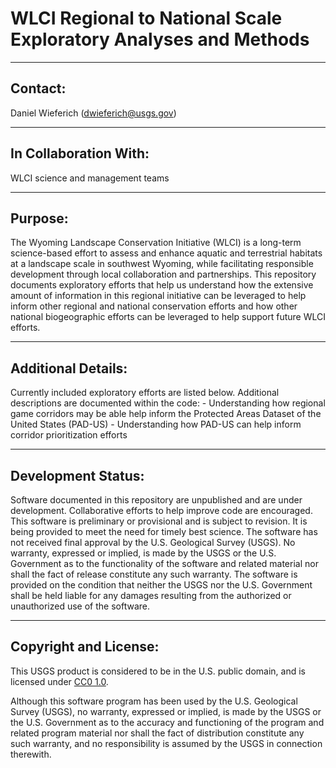 WLCI Regional to National Scale Exploratory Analyses and Methods
===============================================================================================================

-----------
Contact:
-----------
Daniel Wieferich (dwieferich@usgs.gov)

-----------
In Collaboration With:
-----------
WLCI science and management teams 


-----------
Purpose:
-----------
The Wyoming Landscape Conservation Initiative (WLCI) is a long-term science-based effort to assess and enhance aquatic and terrestrial habitats at a landscape scale in southwest Wyoming, while facilitating responsible development through local collaboration and partnerships.  This repository documents exploratory efforts that help us understand how the extensive amount of information in this regional initiative can be leveraged to help inform other regional and national conservation efforts and how other national biogeographic efforts can be leveraged to help support future WLCI efforts.


-----------
Additional Details:
-----------
Currently included exploratory efforts are listed below.  Additional descriptions are documented within the code:
	- Understanding how regional game corridors may be able help inform the Protected Areas Dataset of the United States (PAD-US)
	- Understanding how PAD-US can help inform corridor prioritization efforts
	
	

-----------
Development Status:
-------------------
Software documented in this repository are unpublished and are under development.  Collaborative efforts to help improve code are encouraged.
This software is preliminary or provisional and is subject to revision. It is being provided to meet the need for timely best science. 
The software has not received final approval by the U.S. Geological Survey (USGS). No warranty, expressed or implied, is made by the USGS or the U.S. Government as to the functionality of the software and related material nor shall the fact of release constitute any such warranty. The software is provided on the condition that neither the USGS nor the U.S. Government shall be held liable for any damages resulting from the authorized or unauthorized use of the software. 



----------------------
Copyright and License:
---------------------
This USGS product is considered to be in the U.S. public domain, and is licensed under
[CC0 1.0](https://creativecommons.org/publicdomain/zero/1.0/).

Although this software program has been used by the U.S. Geological Survey (USGS), no warranty, expressed or implied,
is made by the USGS or the U.S. Government as to the accuracy and functioning of the program and related program
material nor shall the fact of distribution constitute any such warranty, and no responsibility is assumed by the
USGS in connection therewith.
